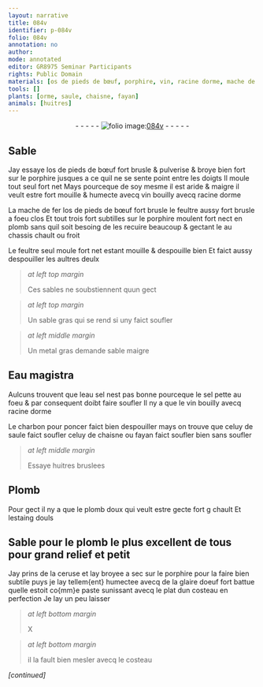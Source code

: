 ```yaml
---
layout: narrative
title: 084v
identifier: p-084v
folio: 084v
annotation: no
author:
mode: annotated
editor: GR8975 Seminar Participants
rights: Public Domain
materials: [os de pieds de bœuf, porphire, vin, racine dorme, mache de fer, feultre, plomb, metal, Eau magistra, eau sel, sel, charbon pour poncer, huitres bruslees, Plomb, plomb doux, estaing douls, ceruse, glaire doeuf]
tools: []
plants: [orme, saule, chaisne, fayan]
animals: [huitres]
---
```


<div class="folio" align="center">- - - - - <a href="http://gallica.bnf.fr/ark:/12148/btv1b10500001g/f174.image" target="_blank"><img src="https://cu-mkp.github.io/2017-workshop-edition/assets/photo-icon.png" alt="folio image: " style="display:inline-block; margin-bottom:-3px;"/>084v</a> - - - - - </div>    

## Sable

 
Jay essaye l<span class="m">os de pieds de bœuf</span> fort brusle & pulverise & broye bien fort sur le <span class="m">porphire</span> jusques a ce quil ne se sente point entre les doigts Il moule tout seul fort net Mays pourceque de soy mesme il est aride & maigre il veult estre fort mouille & humecte avecq <span class="m">vin</span> bouilly avecq <span class="m">racine d<span class="pa">orme</span></span>
 
La <span class="m">mache de fer</span> l<span class="m">os de pieds de bœuf</span> fort brusle le <span class="m">feultre</span> aussy fort brusle a foeu clos Et tout trois fort subtilles sur le <span class="m">porphire</span> moulent fort nect en <span class="m">plomb</span> sans quil soit besoing de les recuire beaucoup & gectant le au chassis chault ou froit
 
Le <span class="m">feultre</span> seul moule fort net estant mouille & despouille bien Et faict aussy despouiller les aultres deulx
 
> *at left top margin*
> 
>   Ces sables ne soubstiennent quun gect
 
> *at left top margin*
> 
>   Un sable gras qui se rend si uny faict soufler
 
> *at left middle margin*
> 
>   Un <span class="m">metal</span> gras demande sable maigre
    

## <span class="m">Eau magistra</span>

 
Aulcuns trouvent que l<span class="m">eau sel</span> nest pas bonne pourceque le <span class="m">sel</span> pette au foeu & par consequent doibt faire soufler Il ny a que le <span class="m">vin</span> bouilly avecq <span class="m">racine d<span class="pa">orme</span></span>
 
Le <span class="m">charbon pour poncer</span> faict bien despouiller mays on trouve que celuy de <span class="pa">saule</span> faict soufler celuy de <span class="pa">chaisne</span> ou <span class="pa">fayan</span> faict soufler bien sans soufler
 
> *at left middle margin*
> 
>   Essaye <span class="m"><span class="al">huitres</span> bruslees</span>
    

## <span class="m">Plomb</span>

 
Pour gect il ny a que le <span class="m">plomb doux</span> qui veult estre gecte fort g chault Et l<span class="m">estaing douls</span>
    

## Sable pour le <span class="m">plomb</span> le plus excellent de tous pour grand relief et petit

 
Jay prins de la <span class="m">ceruse</span> et lay broyee a sec sur le <span class="m">porphire</span> pour la faire bien subtile puys je lay tellem{ent} humectee avecq de la <span class="m">glaire doeuf</span> fort battue quelle estoit co{mm}e paste sunissant avecq le plat dun costeau en perfection Je lay un peu laisser
 
> *at left bottom margin*
> 
>   X 
 
> *at left bottom margin*
> 
>   il la fault bien mesler avecq le costeau
 
*[continued]*
 
